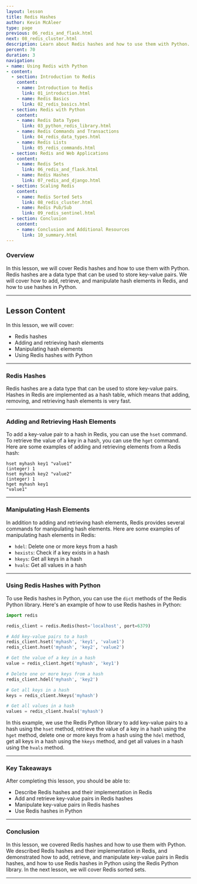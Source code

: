 ```yaml
---
layout: lesson
title: Redis Hashes
author: Kevin McAleer
type: page
previous: 06_redis_and_flask.html
next: 08_redis_cluster.html
description: Learn about Redis hashes and how to use them with Python.
percent: 70
duration: 3
navigation:
- name: Using Redis with Python
- content:
  - section: Introduction to Redis
    content:
    - name: Introduction to Redis
      link: 01_introduction.html
    - name: Redis Basics
      link: 02_redis_basics.html
  - section: Redis with Python
    content:
    - name: Redis Data Types
      link: 03_python_redis_library.html
    - name: Redis Commands and Transactions
      link: 04_redis_data_types.html
    - name: Redis Lists
      link: 05_redis_commands.html
  - section: Redis and Web Applications
    content:
    - name: Redis Sets
      link: 06_redis_and_flask.html
    - name: Redis Hashes
      link: 07_redis_and_django.html
  - section: Scaling Redis
    content:
    - name: Redis Sorted Sets
      link: 08_redis_cluster.html
    - name: Redis Pub/Sub
      link: 09_redis_sentinel.html
  - section: Conclusion
    content:
    - name: Conclusion and Additional Resources
      link: 10_summary.html
---
```



<!-- ![Cover photo of Redis hashes](assets/redis-hashes.jpg){:class="cover"} -->

### Overview

In this lesson, we will cover Redis hashes and how to use them with Python. Redis hashes are a data type that can be used to store key-value pairs. We will cover how to add, retrieve, and manipulate hash elements in Redis, and how to use hashes in Python.

---

## Lesson Content

In this lesson, we will cover:

* Redis hashes
* Adding and retrieving hash elements
* Manipulating hash elements
* Using Redis hashes with Python

---

### Redis Hashes

Redis hashes are a data type that can be used to store key-value pairs. Hashes in Redis are implemented as a hash table, which means that adding, removing, and retrieving hash elements is very fast.

---

### Adding and Retrieving Hash Elements

To add a key-value pair to a hash in Redis, you can use the `hset` command. To retrieve the value of a key in a hash, you can use the `hget` command. Here are some examples of adding and retrieving elements from a Redis hash:

```redis
hset myhash key1 "value1"
(integer) 1
hset myhash key2 "value2"
(integer) 1
hget myhash key1
"value1"
```

---

### Manipulating Hash Elements

In addition to adding and retrieving hash elements, Redis provides several commands for manipulating hash elements. Here are some examples of manipulating hash elements in Redis:

* `hdel`: Delete one or more keys from a hash
* `hexists`: Check if a key exists in a hash
* `hkeys`: Get all keys in a hash
* `hvals`: Get all values in a hash

---

### Using Redis Hashes with Python

To use Redis hashes in Python, you can use the `dict` methods of the Redis Python library. Here's an example of how to use Redis hashes in Python:

```python
import redis

redis_client = redis.Redis(host='localhost', port=6379)

# Add key-value pairs to a hash
redis_client.hset('myhash', 'key1', 'value1')
redis_client.hset('myhash', 'key2', 'value2')

# Get the value of a key in a hash
value = redis_client.hget('myhash', 'key1')

# Delete one or more keys from a hash
redis_client.hdel('myhash', 'key2')

# Get all keys in a hash
keys = redis_client.hkeys('myhash')

# Get all values in a hash
values = redis_client.hvals('myhash')
```

In this example, we use the Redis Python library to add key-value pairs to a hash using the `hset` method, retrieve the value of a key in a hash using the `hget` method, delete one or more keys from a hash using the `hdel` method, get all keys in a hash using the `hkeys` method, and get all values in a hash using the `hvals` method.

---

### Key Takeaways

After completing this lesson, you should be able to:

* Describe Redis hashes and their implementation in Redis
* Add and retrieve key-value pairs in Redis hashes
* Manipulate key-value pairs in Redis hashes
* Use Redis hashes in Python

---

### Conclusion

In this lesson, we covered Redis hashes and how to use them with Python. We described Redis hashes and their implementation in Redis, and demonstrated how to add, retrieve, and manipulate key-value pairs in Redis hashes, and how to use Redis hashes in Python using the Redis Python library. In the next lesson, we will cover Redis sorted sets.

---
